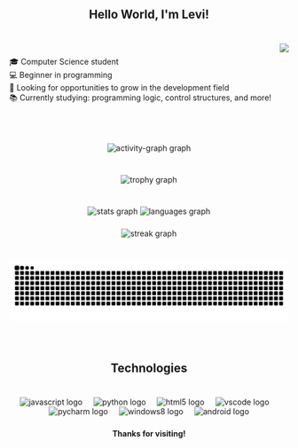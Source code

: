<h2 align="center">Hello World, I'm Levi!</h2>

###

<br clear="both">

<img align="right" height="180" src="https://sdmntpritalynorth.oaiusercontent.com/files/00000000-1440-6246-958b-e22fecdbaf92/raw?se=2025-04-17T21%3A15%3A24Z&sp=r&sv=2024-08-04&sr=b&scid=584523a1-9a68-567d-89af-e209435446b7&skoid=a3336399-497e-45e5-8f28-4b88ecca3d1f&sktid=a48cca56-e6da-484e-a814-9c849652bcb3&skt=2025-04-16T21%3A26%3A53Z&ske=2025-04-17T21%3A26%3A53Z&sks=b&skv=2024-08-04&sig=cqL2dYaDT2TUfHgHTjt8s8gWZtGQCKmYfqe8eGMjG2o%3D"  />

###

<p align="left">🎓 Computer Science student<br>💻 Beginner in programming<br>🚀 Looking for opportunities to grow in the development field<br>📚 Currently studying: programming logic, control structures, and more!</p>

###

<br clear="both">

<div align="center">
  <img src="https://github-readme-activity-graph.vercel.app/graph?username=carlosllevi&radius=16&theme=nord&area=true&order=5&hide_title=false&hide_border=true" height="300" alt="activity-graph graph"  />
</div>

###

<br clear="both">

<div align="center">
  <img src="https://github-profile-trophy.vercel.app?username=carlosllevi&theme=onestar&column=-1&row=1&margin-w=9&margin-h=8&no-bg=true&no-frame=true&order=4" height="150" alt="trophy graph"  />
</div>

###

<br clear="both">

<div align="center">
  <img src="https://github-readme-stats.vercel.app/api?username=carlosllevi&hide_title=false&hide_rank=false&show_icons=true&include_all_commits=true&count_private=true&disable_animations=false&theme=nord&locale=en&hide_border=true" height="146" alt="stats graph"  />
  <img src="https://github-readme-stats.vercel.app/api/top-langs?username=carlosllevi&locale=en&hide_title=false&layout=compact&card_width=320&langs_count=5&theme=nord&hide_border=true" height="144" alt="languages graph"  />
</div>

###

<div align="center">
  <img src="https://streak-stats.demolab.com?user=carlosllevi&locale=en&mode=daily&theme=nord&hide_border=true&border_radius=5&order=3" height="150" alt="streak graph"  />
</div>

###

<br clear="both">

<img src="https://raw.githubusercontent.com/carlosllevi/carlosllevi/output/snake.svg" alt="Snake animation" />

###

<br clear="both">

<h2 align="center">Technologies  </></h2>

###

<br clear="both">

<div align="center">
  <img src="https://cdn.jsdelivr.net/gh/devicons/devicon/icons/javascript/javascript-original.svg" height="40" alt="javascript logo"  />
  <img width="12" />
  <img src="https://cdn.jsdelivr.net/gh/devicons/devicon/icons/python/python-original.svg" height="40" alt="python logo"  />
  <img width="12" />
  <img src="https://cdn.jsdelivr.net/gh/devicons/devicon/icons/html5/html5-original.svg" height="40" alt="html5 logo"  />
  <img width="12" />
  <img src="https://cdn.jsdelivr.net/gh/devicons/devicon/icons/vscode/vscode-original.svg" height="40" alt="vscode logo"  />
  <img width="12" />
  <img src="https://cdn.jsdelivr.net/gh/devicons/devicon/icons/pycharm/pycharm-original.svg" height="40" alt="pycharm logo"  />
  <img width="12" />
  <img src="https://cdn.jsdelivr.net/gh/devicons/devicon/icons/windows8/windows8-original.svg" height="40" alt="windows8 logo"  />
  <img width="12" />
  <img src="https://cdn.simpleicons.org/android/3DDC84" height="40" alt="android logo"  />
</div>

###

<h4 align="center">Thanks for visiting!</h4>

###
